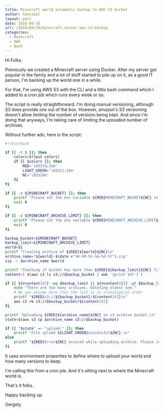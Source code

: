 ```yaml
---
title: Minecraft world automatic backup to AWS S3 bucket
author: hannibal
layout: post
date: 2016-04-16
url: /2016/04/16/minecraft-server-aws-s3-backup
categories:
  - Minecraft
  - AWS
  - Bash
---
```


Hi Folks.

Previously we created a Minecraft server using Docker. After my server got popular in the family and a lot of stuff started to pile up on it, as a good IT person, I'm backing up the world one in a while.

For that, I'm using AWS S3 with the CLI and a little bash command which I added to a cron job which runs every week or so.

The script is really straightforward. I'm doing manual versioning, although S3 does provide one out of the box. However, amazon's S3 versioning doesn't allow limiting the number of versions being kept. And since I'm doing that anyways, I'm taking care of limiting the uploaded number of archives.

Without further ado, here is the script:

~~~bash
#!/bin/bash

if [[ -t 1 ]]; then
    colors=$(tput colors)
    if [[ $colors ]]; then
        RED='\033[0;31m'
        LIGHT_GREEN='\033[1;32m'
        NC='\033[0m'
    fi
fi

if [[ -z ${MINECRAFT_BUCKET} ]]; then
	printf "Please set the env variable ${RED}MINECRAFT_BUCKET${NC} to the s3 archive bucket name.\n"
	exit 0
fi

if [[ -z ${MINECRAFT_ARCHIVE_LIMIT} ]]; then
	printf "Please set the env variable ${RED}MINECRAFT_ARCHIVE_LIMIT${NC} to limit the number of archives to keep.\n"
	exit 0
fi

backup_bucket=${MINECRAFT_BUCKET}
backup_limit=${MINECRAFT_ARCHIVE_LIMIT}
world=$1
printf "Creating archive of ${RED}${world}${NC}\n"
archive_name="${world}-$(date +"%H-%M-%S-%m-%d-%Y").zip"
zip -r $archive_name $world

printf "Checking if bucket has more than ${RED}${backup_limit}${NC} files already.\n"
content=( $(aws s3 ls s3://$backup_bucket | awk '{print $4}') )

if [[ ${#content[@]} -eq $backup_limit || ${#content[@]} -gt $backup_limit  ]]; then
    echo "There are too many archives. Deleting oldest one."
    # We can assume here that the list is in cronological order
	printf "${RED}s3://${backup_bucket}/${content[0]}\n"
    aws s3 rm s3://$backup_bucket/${content[0]}
fi

printf "Uploading ${RED}${archive_name}${NC} to s3 archive bucket.\n"
state=$(aws s3 cp $archive_name s3://$backup_bucket)

if [[ "$state" =~ "upload:" ]]; then
    printf "File upload ${LIGHT_GREEN}successful${NC}.\n"
else
    printf "${RED}Error${NC} occured while uploading archive. Please investigate.\n"
fi
~~~

It uses environment properties to define where to upload your world and how many versions to keep.

I'm calling this from a cron job. And it's sitting next to where the Minecraft world is.

That's it folks.

Happy backing up.

Gergely.
